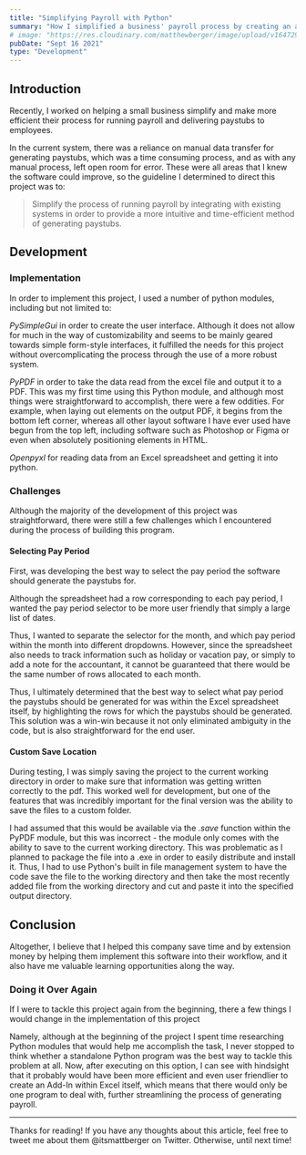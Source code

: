 ```yaml
---
title: "Simplifying Payroll with Python"
summary: "How I simplified a business' payroll process by creating an application which generates employee data into PDF Paystubs."
# image: "https://res.cloudinary.com/matthewberger/image/upload/v1647296712/chris_ried_ieic5_Tq8_Y_Mk_unsplash_34bf008a14.jpg"
pubDate: "Sept 16 2021"
type: "Development"
---
```


## Introduction

Recently, I worked on helping a small business simplify and make more efficient their process for running payroll and delivering paystubs to employees.

In the current system, there was a reliance on manual data transfer for generating paystubs, which was a time consuming process, and as with any manual process, left open room for error. These were all areas that I knew the software could improve, so the guideline I determined to direct this project was to:

> Simplify the process of running payroll by integrating with existing systems in order to provide a more intuitive and time-efficient method of generating paystubs.

## Development

### Implementation

In order to implement this project, I used a number of python modules, including but not limited to:

_PySimpleGui_ in order to create the user interface. Although it does not allow for much in the way of customizability and seems to be mainly geared towards simple form-style interfaces, it fulfilled the needs for this project without overcomplicating the process through the use of a more robust system.

_PyPDF_ in order to take the data read from the excel file and output it to a PDF. This was my first time using this Python module, and although most things were straightforward to accomplish, there were a few oddities. For example, when laying out elements on the output PDF, it begins from the bottom left corner, whereas all other layout software I have ever used have begun from the top left, including software such as Photoshop or Figma or even when absolutely positioning elements in HTML.

_Openpyxl_ for reading data from an Excel spreadsheet and getting it into python.

### Challenges

Although the majority of the development of this project was straightforward, there were still a few challenges which I encountered during the process of building this program.

#### Selecting Pay Period

First, was developing the best way to select the pay period the software should generate the paystubs for.

Although the spreadsheet had a row corresponding to each pay period, I wanted the pay period selector to be more user friendly that simply a large list of dates.

Thus, I wanted to separate the selector for the month, and which pay period within the month into different dropdowns. However, since the spreadsheet also needs to track information such as holiday or vacation pay, or simply to add a note for the accountant, it cannot be guaranteed that there would be the same number of rows allocated to each month.

Thus, I ultimately determined that the best way to select what pay period the paystubs should be generated for was within the Excel spreadsheet itself, by highlighting the rows for which the paystubs should be generated. This solution was a win-win because it not only eliminated ambiguity in the code, but is also straightforward for the end user.

#### Custom Save Location

During testing, I was simply saving the project to the current working directory in order to make sure that information was getting written correctly to the pdf. This worked well for development, but one of the features that was incredibly important for the final version was the ability to save the files to a custom folder.

I had assumed that this would be available via the _.save_ function within the PyPDF module, but this was incorrect - the module only comes with the ability to save to the current working directory. This was problematic as I planned to package the file into a .exe in order to easily distribute and install it. Thus, I had to use Python's built in file management system to have the code save the file to the working directory and then take the most recently added file from the working directory and cut and paste it into the specified output directory.

## Conclusion

Altogether, I believe that I helped this company save time and by extension money by helping them implement this software into their workflow, and it also have me valuable learning opportunities along the way.

### Doing it Over Again

If I were to tackle this project again from the beginning, there a few things I would change in the implementation of this project

Namely, although at the beginning of the project I spent time researching Python modules that would help me accomplish the task, I never stopped to think whether a standalone Python program was the best way to tackle this problem at all. Now, after executing on this option, I can see with hindsight that it probably would have been more efficient and even user friendlier to create an Add-In within Excel itself, which means that there would only be one program to deal with, further streamlining the process of generating payroll.

---

Thanks for reading! If you have any thoughts about this article, feel free to tweet me about them @itsmattberger on Twitter. Otherwise, until next time!
